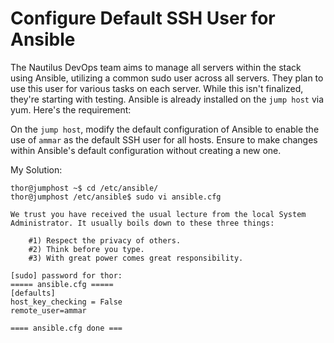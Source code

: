 # Configure Default SSH User for Ansible

The Nautilus DevOps team aims to manage all servers within the stack using Ansible, utilizing a common sudo user across all servers. They plan to use this user for various tasks on each server. While this isn't finalized, they're starting with testing. Ansible is already installed on the `jump host` via yum. Here's the requirement:

On the `jump host`, modify the default configuration of Ansible to enable the use of `ammar` as the default SSH user for all hosts. Ensure to make changes within Ansible's default configuration without creating a new one.



My Solution:

```
thor@jumphost ~$ cd /etc/ansible/
thor@jumphost /etc/ansible$ sudo vi ansible.cfg 

We trust you have received the usual lecture from the local System
Administrator. It usually boils down to these three things:

    #1) Respect the privacy of others.
    #2) Think before you type.
    #3) With great power comes great responsibility.

[sudo] password for thor: 
===== ansible.cfg =====
[defaults]
host_key_checking = False
remote_user=ammar

==== ansible.cfg done ===
```
